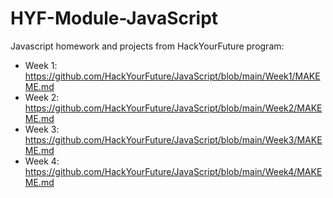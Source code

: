# HYF-Module-JavaScript
Javascript homework and projects from HackYourFuture program:

* Week 1: https://github.com/HackYourFuture/JavaScript/blob/main/Week1/MAKEME.md
* Week 2: https://github.com/HackYourFuture/JavaScript/blob/main/Week2/MAKEME.md
* Week 3: https://github.com/HackYourFuture/JavaScript/blob/main/Week3/MAKEME.md
* Week 4: https://github.com/HackYourFuture/JavaScript/blob/main/Week4/MAKEME.md
